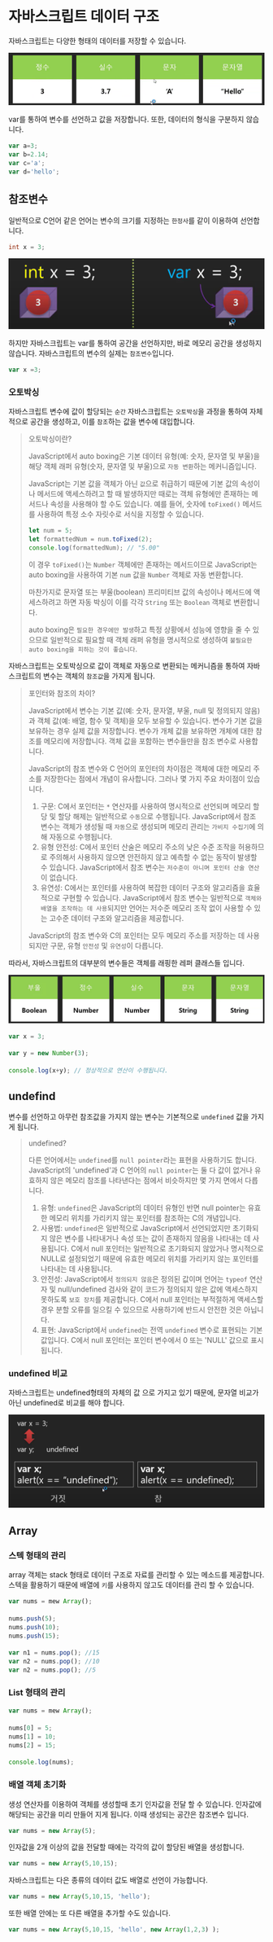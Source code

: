 # 자바스크립트 데이터 구조

자바스크립트는 다양한 형태의 데이터를 저장할 수 있습니다.

![image-20230505145437037](./img/image-20230505145437037.png)



var를 통하여 변수를 선언하고 값을 저장합니다. 또한, 데이터의 형식을 구분하지 않습니다.

```js
var a=3;
var b=2.14;
var c='a';
var d='hello';
```



## 참조변수

일반적으로 C언어 같은 언어는 변수의 크기를 지정하는 `한정사`를 같이 이용하여 선언합니다. 

```c
int x = 3;
```



![image-20230505150610751](./img/image-20230505150610751.png)

하지만 자바스크립트는 var를 통하여 공간을 선언하지만, 바로 메모리 공간을 생성하지 않습니다. 자바스크립트의 변수의 실제는 `참조변수`입니다.

```js
var x =3;
```



### 오토박싱

자바스크립트 변수에 값이 할당되는 `순간` 자바스크립트는 `오토박싱`을 과정을 통하여 자체적으로 공간을 생성하고, 이를 `참조`하는 값을 변수에 대입합니다.

> 오토박싱이란? 
>
> JavaScript에서 auto boxing은 기본 데이터 유형(예: 숫자, 문자열 및 부울)을 해당 객체 래퍼 유형(숫자, 문자열 및 부울)으로 `자동 변환`하는 메커니즘입니다. 
>
> JavaScript는 기본 값을 객체가 아닌 `값`으로 취급하기 때문에 기본 값의 속성이나 메서드에 액세스하려고 할 때 발생하지만 때로는 객체 유형에만 존재하는 메서드나 속성을 사용해야 할 수도 있습니다. 예를 들어, 숫자에 `toFixed()` 메서드를 사용하여 특정 소수 자릿수로 서식을 지정할 수 있습니다.
>
> ```js
> let num = 5;
> let formattedNum = num.toFixed(2);
> console.log(formattedNum); // "5.00"
> ```
>
> 이 경우 `toFixed()`는 `Number` 객체에만 존재하는 메서드이므로 JavaScript는 auto boxing을 사용하여 기본 `num` 값을 `Number` 객체로 자동 변환합니다.
>
> 마찬가지로 문자열 또는 부울(boolean) 프리미티브 값의 속성이나 메서드에 액세스하려고 하면 자동 박싱이 이를 각각 `String` 또는 `Boolean` 객체로 변환합니다.
>
> auto boxing은 `필요한 경우에만 발생`하고 특정 상황에서 성능에 영향을 줄 수 있으므로 일반적으로 필요할 때 객체 래퍼 유형을 명시적으로 생성하여 `불필요한 auto boxing을 피하는 것이 좋습니다`.



자바스크립트는 오토박싱으로 값이 객체로 자동으로 변환되는 메커니즘을 통하여 자바스크립트의 변수는 객체의 `참조값`을 가지게 됩니다.

> 포인터와 참조의 차이? 
>
> JavaScript에서 변수는 기본 값(예: 숫자, 문자열, 부울, null 및 정의되지 않음)과 객체 값(예: 배열, 함수 및 객체)을 모두 보유할 수 있습니다. 변수가 기본 값을 보유하는 경우 실제 값을 저장합니다. 변수가 개체 값을 보유하면 개체에 대한 참조를 메모리에 저장합니다. 객체 값을 포함하는 변수들만을 참조 변수로 사용합니다.
>
> JavaScript의 참조 변수와 C 언어의 포인터의 차이점은 객체에 대한 메모리 주소를 저장한다는 점에서 개념이 유사합니다. 그러나 몇 가지 주요 차이점이 있습니다.
>
> 1. 구문: C에서 포인터는 `*` 연산자를 사용하여 명시적으로 선언되며 메모리 할당 및 할당 해제는 일반적으로 `수동`으로 수행됩니다. JavaScript에서 참조 변수는 객체가 생성될 때 `자동`으로 생성되며 메모리 관리는 `가비지 수집기`에 의해 자동으로 수행됩니다.
> 2. 유형 안전성: C에서 포인터 산술은 메모리 주소의 낮은 수준 조작을 허용하므로 주의해서 사용하지 않으면 안전하지 않고 예측할 수 없는 동작이 발생할 수 있습니다. JavaScript에서 참조 변수는 `저수준이 아니며 포인터 산술 연산`이 없습니다.
> 3. 유연성: C에서는 포인터를 사용하여 복잡한 데이터 구조와 알고리즘을 효율적으로 구현할 수 있습니다. JavaScript에서 참조 변수는 일반적으로 `객체와 배열을 조작하는 데 사용`되지만 언어는 저수준 메모리 조작 없이 사용할 수 있는 고수준 데이터 구조와 알고리즘을 제공합니다.
>
> JavaScript의 참조 변수와 C의 포인터는 모두 메모리 주소를 저장하는 데 사용되지만 구문, 유형 `안전성` 및 `유연성`이 다릅니다.

따라서, 자바스크립트의 대부분의 변수들은 객체를 래핑한 레퍼 클래스들 입니다.

![image-20230505152116890](./img/image-20230505152116890.png)



```js
var x = 3;

var y = new Number(3);

console.log(x+y); // 정상적으로 연산이 수행됩니다.
```



## undefind

변수를 선언하고 아무런 참조값을 가지지 않는 변수는 기본적으로  `undefined` 값을 가지게 됩니다.  

> undefined?
>
> 다른 언어에서는 `undefined`를 `null pointer`라는 표현을 사용하기도 합니다. JavaScript의 'undefined'과 C 언어의 `null pointer`는 둘 다 값이 없거나 유효하지 않은 메모리 참조를 나타낸다는 점에서 비슷하지만 몇 가지 면에서 다릅니다. 
>
> 1. 유형: `undefined`은 JavaScript의 데이터 유형인 반면 null pointer는 유효한 메모리 위치를 가리키지 않는 포인터를 참조하는 C의 개념입니다.
> 2. 사용법: `undefined`은 일반적으로 JavaScript에서 선언되었지만 초기화되지 않은 변수를 나타내거나 속성 또는 값이 존재하지 않음을 나타내는 데 사용됩니다. C에서 null 포인터는 일반적으로 초기화되지 않았거나 명시적으로 NULL로 설정되었기 때문에 유효한 메모리 위치를 가리키지 않는 포인터를 나타내는 데 사용됩니다.
> 3. 안전성: JavaScript에서 `정의되지 않음`은 정의된 값이며 언어는 `typeof` 연산자 및 null/undefined 검사와 같이 코드가 정의되지 않은 값에 액세스하지 못하도록 `보호 장치`를 제공합니다. C에서 null 포인터는 부적절하게 액세스할 경우 분할 오류를 일으킬 수 있으므로 사용하기에 반드시 안전한 것은 아닙니다.
> 4. 표현: JavaScript에서 `undefined`는 전역 `undefined` 변수로 표현되는 기본 값입니다. C에서 null 포인터는 포인터 변수에서 0 또는 'NULL' 값으로 표시됩니다.



### undefined 비교

자바스크립트는 undefined형태의 자체의 값 으로 가지고 있기 때문에, 문자열 비교가 아닌 undefined로 비교를 해야 합니다.

![image-20230505152748612](./img/image-20230505152748612.png)



## Array



### 스텍 형태의 관리

array 객체는 stack 형태로 데이터 구조로 자료를 관리할 수 있는 메소드를 제공합니다. 스텍을 활용하기 때문에 배열에 `키`를 사용하지 않고도 데이터를 관리 할 수 있습니다.

```js
var nums = mew Array();

nums.push(5);
nums.push(10);
nums.push(15);

var n1 = nums.pop(); //15
var n2 = nums.pop(); //10
var n2 = nums.pop(); //5
```



### List 형태의 관리

```js
var nums = mew Array();

nums[0] = 5;
nums[1] = 10;
nums[2] = 15;

console.log(nums);
```





### 배열 객체 초기화

생성 연산자를 이용하여 객체를 생성할때 초기 인자값을 전달 할 수 있습니다. 인자값에 해당되는 공간을 미리 만들어 지게 됩니다. 이때 생성되는 공간은 참조변수 입니다.

```js
var nums = new Array(5);
```



인자값을 2개 이상의 값을 전달할 때에는 각각의 값이 할당된 배열을 생성합니다.

```js
var nums = new Array(5,10,15);
```



자바스크립트는 다은 종류의 데이터 값도 배열로 선언이 가능합니다.

```js
var nums = new Array(5,10,15, 'hello');
```



또한 배열 안에는 또 다른 배열을 추가할 수도 있습니다.

```js
var nums = new Array(5,10,15, 'hello', new Array(1,2,3) );
```

